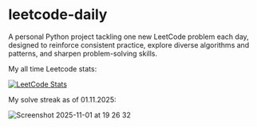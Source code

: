 # leetcode-daily

A personal Python project tackling one new LeetCode problem each day, designed to reinforce consistent practice, explore diverse algorithms and patterns, and sharpen problem-solving skills.

My all time Leetcode stats:

[![LeetCode Stats](https://leetcard.jacoblin.cool/uygarpolat?theme=dark&ext=contest&ext=heatmap)](https://leetcode.com/uygarpolat/)

My solve streak as of 01.11.2025:

![Screenshot 2025-11-01 at 19 26 32](https://github.com/user-attachments/assets/5ad68aa6-ef47-4c90-a491-910d5e58e3ad)
